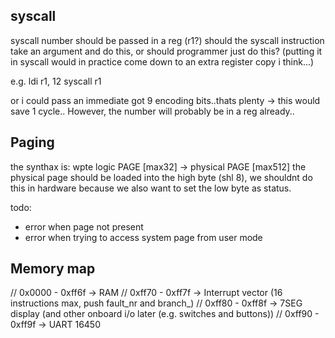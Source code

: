 syscall
-------
syscall number should be passed in a reg (r1?)
should the syscall instruction take an argument and do this, or should programmer just do this?
(putting it in syscall would in practice come down to an extra register copy i think...)

e.g.
  ldi r1, 12
  syscall r1

or i could pass an immediate got 9 encoding bits..thats plenty -> this would save 1 cycle.. However, the number will
probably be in a reg already..



Paging
------
the synthax is: wpte logic PAGE [max32] -> physical PAGE [max512]
the physical page should be loaded into the high byte (shl 8), we shouldnt do this in hardware because we also want to set the low byte as status.


todo:
- error when page not present
- error when trying to access system page from user mode


Memory map
----------
// 0x0000 - 0xff6f -> RAM
// 0xff70 - 0xff7f -> Interrupt vector (16 instructions max, push fault_nr and branch_)
// 0xff80 - 0xff8f -> 7SEG display (and other onboard i/o later (e.g. switches and buttons))
// 0xff90 - 0xff9f -> UART 16450
